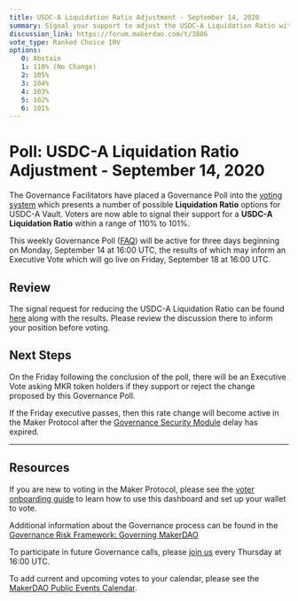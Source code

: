 ```yaml
---
title: USDC-A Liquidation Ratio Adjustment - September 14, 2020
summary: Signal your support to adjust the USDC-A Liquidation Ratio within a range of 110% to 101%
discussion_link: https://forum.makerdao.com/t/3886
vote_type: Ranked Choice IRV
options:
   0: Abstain
   1: 110% (No Change)
   2: 105%
   3: 104%
   4: 103%
   5: 102%
   6: 101%
---
```

# Poll: USDC-A Liquidation Ratio Adjustment - September 14, 2020

The Governance Facilitators have placed a Governance Poll into the [voting system](https://vote.makerdao.com/polling) which presents a number of possible **Liquidation Ratio** options for USDC-A Vault. Voters are now able to signal their support for a **USDC-A Liquidation Ratio** within a range of 110% to 101%.

This weekly Governance Poll ([FAQ](https://community-development.makerdao.com/governance/governance)) will be active for three days beginning on Monday, September 14 at 16:00 UTC, the results of which may inform an Executive Vote which will go live on Friday, September 18 at 16:00 UTC.

## Review

The signal request for reducing the USDC-A Liquidation Ratio can be found [here](https://forum.makerdao.com/t/signal-request-should-we-reduce-the-usdc-a-collateralization-ratio/3886) along with the results. Please review the discussion there to inform your position before voting.

## Next Steps

On the Friday following the conclusion of the poll, there will be an Executive Vote asking MKR token holders if they support or reject the change proposed by this Governance Poll.

If the Friday executive passes, then this rate change will become active in the Maker Protocol after the [Governance Security Module](https://forum.makerdao.com/tag/govsec-module) delay has expired.

---

## Resources

If you are new to voting in the Maker Protocol, please see the [voter onboarding guide](https://community-development.makerdao.com/onboarding/voter-onboarding) to learn how to use this dashboard and set up your wallet to vote.

Additional information about the Governance process can be found in the [Governance Risk Framework: Governing MakerDAO](https://community-development.makerdao.com/governance/governance-risk-framework)

To participate in future Governance calls, please [join us](https://community-development.makerdao.com/governance/governance-and-risk-meetings) every Thursday at 16:00 UTC.

To add current and upcoming votes to your calendar, please see the [MakerDAO Public Events Calendar](https://calendar.google.com/calendar/embed?src=makerdao.com_3efhm2ghipksegl009ktniomdk%40group.calendar.google.com&ctz=America%2FLos_Angeles).
